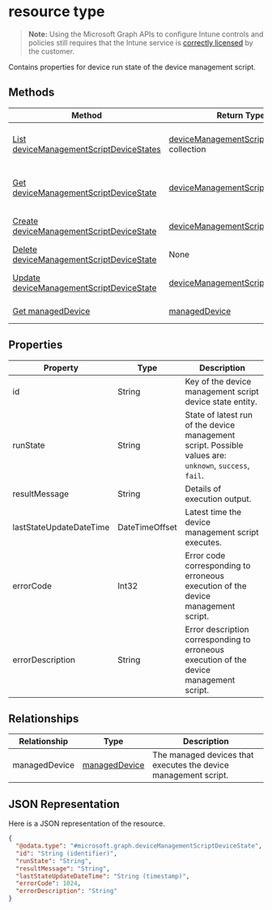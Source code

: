 ﻿#  resource type

> **Note:** Using the Microsoft Graph APIs to configure Intune controls and policies still requires that the Intune service is [correctly licensed](https://go.microsoft.com/fwlink/?linkid=839381) by the customer.

Contains properties for device run state of the device management script.
## Methods
|Method|Return Type|Description|
|---|---|---|
|[List deviceManagementScriptDeviceStates](../api/intune_devices_devicemanagementscriptdevicestate_list.md)|[deviceManagementScriptDeviceState](../resources/intune_devices_devicemanagementscriptdevicestate.md) collection|List properties and relationships of the [deviceManagementScriptDeviceState](../resources/intune_devices_devicemanagementscriptdevicestate.md) objects.|
|[Get deviceManagementScriptDeviceState](../api/intune_devices_devicemanagementscriptdevicestate_get.md)|[deviceManagementScriptDeviceState](../resources/intune_devices_devicemanagementscriptdevicestate.md)|Read properties and relationships of the [deviceManagementScriptDeviceState](../resources/intune_devices_devicemanagementscriptdevicestate.md) object.|
|[Create deviceManagementScriptDeviceState](../api/intune_devices_devicemanagementscriptdevicestate_create.md)|[deviceManagementScriptDeviceState](../resources/intune_devices_devicemanagementscriptdevicestate.md)|Create a new [deviceManagementScriptDeviceState](../resources/intune_devices_devicemanagementscriptdevicestate.md) object.|
|[Delete deviceManagementScriptDeviceState](../api/intune_devices_devicemanagementscriptdevicestate_delete.md)|None|Deletes a [deviceManagementScriptDeviceState](../resources/intune_devices_devicemanagementscriptdevicestate.md).|
|[Update deviceManagementScriptDeviceState](../api/intune_devices_devicemanagementscriptdevicestate_update.md)|[deviceManagementScriptDeviceState](../resources/intune_devices_devicemanagementscriptdevicestate.md)|Update the properties of a [deviceManagementScriptDeviceState](../resources/intune_devices_devicemanagementscriptdevicestate.md) object.|
|[Get managedDevice](../api/intune_devices_manageddevice_get.md)|[managedDevice](../resources/intune_devices_manageddevice.md)|Read properties and relationships of the [managedDevice](../resources/intune_devices_manageddevice.md) object.|

## Properties
|Property|Type|Description|
|---|---|---|
|id|String|Key of the device management script device state entity.|
|runState|String|State of latest run of the device management script. Possible values are: `unknown`, `success`, `fail`.|
|resultMessage|String|Details of execution output.|
|lastStateUpdateDateTime|DateTimeOffset|Latest time the device management script executes.|
|errorCode|Int32|Error code corresponding to erroneous execution of the device management script.|
|errorDescription|String|Error description corresponding to erroneous execution of the device management script.|

## Relationships
|Relationship|Type|Description|
|---|---|---|
|managedDevice|[managedDevice](../resources/intune_devices_manageddevice.md)|The managed devices that executes the device management script.|

## JSON Representation
Here is a JSON representation of the resource.
<!-- {
  "blockType": "resource",
  "keyProperty": "id",
  "@odata.type": "microsoft.graph.deviceManagementScriptDeviceState"
}
-->
```json
{
  "@odata.type": "#microsoft.graph.deviceManagementScriptDeviceState",
  "id": "String (identifier)",
  "runState": "String",
  "resultMessage": "String",
  "lastStateUpdateDateTime": "String (timestamp)",
  "errorCode": 1024,
  "errorDescription": "String"
}
```



